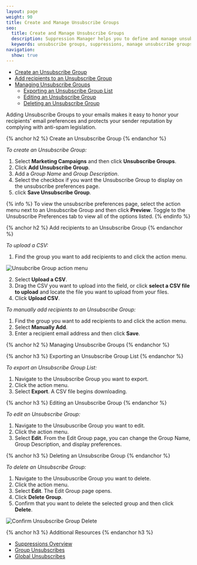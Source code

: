 ```yaml
---
layout: page
weight: 90
title: Create and Manage Unsubscribe Groups
seo:
  title: Create and Manage Unsubscribe Groups
  description: Suppression Manager helps you to define and manage unsubscribe groups to keep you out of the spam folder.
  keywords: unsubscribe groups, suppressions, manage unsubscribe groups, delete unsubscribe groups
navigation:
  show: true
---
```


* [Create an Unsubscribe Group](#-Create-an-Unsubscribe-Group)
* [Add recipients to an Unsubscribe Group](#-Add-recipients-to-an-Unsubscribe-Group)
* [Managing Unsubscribe Groups](#-Managing-Unsubscribe-Groups)
   * [Exporting an Unsubscribe Group List](#-Exporting-an-Unsubscribe-Group-List)
   * [Editing an Unsubscribe Group](#-Editing-an-Unsubscribe-Group)
   * [Deleting an Unsubscribe Group](#-Deleting-an-Unsubscribe-Group)

Adding Unsubscribe Groups to your emails makes it easy to honor your recipients' email preferences and protects your sender reputation by complying with anti-spam legislation. 
 
{% anchor h2 %}
Create an Unsubscribe Group
{% endanchor %}

*To create an Unsubscribe Group:*

1. Select **Marketing Campaigns** and then click **Unsubscribe Groups**.
1. Click **Add Unsubscribe Group**. 
1. Add a *Group Name* and *Group Description*. 
1. Select the checkbox if you want the Unsubscribe Group to display on the unsubscribe preferences page. 
1. click **Save Unsubscribe Group**. 

{% info %}
To view the unsubscribe preferences page, select the action menu next to an Unsubscribe Group and then click **Preview**. Toggle to the Unsubscribe Preferences tab to view all of the options listed. {% endinfo %}

{% anchor h2 %}
Add recipients to an Unsubscribe Group
{% endanchor %}

*To upload a CSV:*

1. Find the group you want to add recipients to and click the action menu. 

![]({{root_url}}/img/unsub_action_menu.png "Unsubcribe Group action menu")

2. Select **Upload a CSV**. 
3. Drag the CSV you want to upload into the field, or click **select a CSV file to upload** and locate the file you want to upload from your files.
4. Click **Upload CSV**. 

*To manually add recipients to an Unsubscribe Group:*

1. Find the group you want to add recipients to and click the action menu.
1. Select **Manually Add**. 
1. Enter a recipient email address and then click **Save**. 

{% anchor h2 %}
Managing Unsubscribe Groups
{% endanchor %}


{% anchor h3 %}
Exporting an Unsubscribe Group List
{% endanchor %}

*To export an Unsubscribe Group List:*

1. Navigate to the Unsubscribe Group you want to export.
1. Click the action menu.
1. Select **Export**. A CSV file begins downloading.

{% anchor h3 %}
Editing an Unsubscribe Group
{% endanchor %}

*To edit an Unsubscribe Group:*

1. Navigate to the Unsubuscribe Group you want to edit.
1. Click the action menu.
1. Select **Edit**. 
From the Edit Group page, you can change the Group Name, Group Description, and display preferences. 

{% anchor h3 %}
Deleting an Unsubscribe Group
{% endanchor %}

*To delete an Unsubscribe Group:*

1. Navigate to the Unsubuscribe Group you want to delete.
1. Click the action menu.
1. Select **Edit**. The Edit Group page opens.
1. Click **Delete Group**. 
1. Confirm that you want to delete the selected group and then click **Delete**.

![]({{root_url}}/img/confirm_unsub_group_delete.png "Confirm Unsubscribe Group Delete")

{% anchor h3 %}
Additional Resources
{% endanchor h3 %}

- [Suppressions Overview]({{root_url}}/User_Guide/Suppressions/index.html)
- [Group Unsubscribes]({{root_url}}/User_Guide/Suppressions/group_unsubscribes.html)
- [Global Unsubscribes]({{root_url}}/User_Guide/Suppressions/global_unsubscribes.html)


